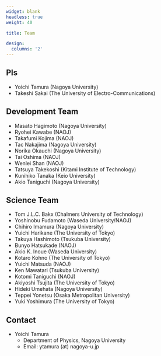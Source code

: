 ```yaml
---
widget: blank
headless: true
weight: 40

title: Team

design:
  columns: '2'
---
```


## PIs
- Yoichi Tamura (Nagoya University)
- Takeshi Sakai (The University of Electro-Communications)
## Development Team
- Masato Hagimoto (Nagoya University)
- Ryohei Kawabe (NAOJ)
- Takafumi Kojima (NAOJ)
- Tac Nakajima (Nagoya University)
- Norika Okauchi (Nagoya University)
- Tai Oshima (NAOJ)
- Wenlei Shan (NAOJ)
- Tatsuya Takekoshi (Kitami Institute of Technology)
- Kunihiko Tanaka (Keio University)
- Akio Taniguchi (Nagoya University)
## Science Team
- Tom J.L.C. Bakx (Chalmers University of Technology)
- Yoshinobu Fudamoto (Waseda University/NAOJ)
- Chihiro Imamura (Nagoya University)
- Yuichi Harikane (The University of Tokyo)
- Takuya Hashimoto (Tsukuba University)
- Bunyo Hatsukade (NAOJ)
- Akio K. Inoue (Waseda University)
- Kotaro Kohno (The University of Tokyo)
- Yuichi Matsuda (NAOJ)
- Ken Mawatari (Tsukuba University)
- Kotomi Taniguchi (NAOJ)
- Akiyoshi Tsujita (The University of Tokyo)
- Hideki Umehata (Nagoya University)
- Teppei Yonetsu (Osaka Metropolitan University)
- Yuki Yoshimura (The University of Tokyo)
## Contact
- Yoichi Tamura
  - Department of Physics, Nagoya University
  - Email: ytamura (at) nagoya-u.jp
